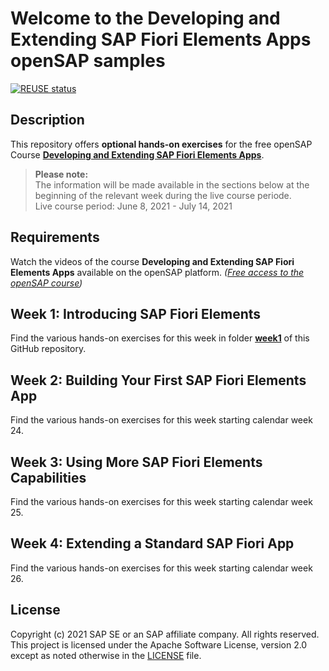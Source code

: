 # Welcome to the Developing and Extending SAP Fiori Elements Apps openSAP samples
[![REUSE status](https://api.reuse.software/badge/github.com/SAP-samples/fiori-elements-opensap)](https://api.reuse.software/info/github.com/SAP-samples/fiori-elements-opensap)

## Description
This repository offers **optional hands-on exercises** for the free openSAP Course **[Developing and Extending SAP Fiori Elements Apps](https://open.sap.com/courses/fiori-ea1)**.

>**Please note:**  
>The information will be made available in the sections below at the beginning of the relevant week during the live course periode.    
>Live course period: June 8, 2021 - July 14, 2021

## Requirements
Watch the videos of the course **Developing and Extending SAP Fiori Elements Apps** available on the openSAP platform. _([Free access to the openSAP course](https://open.sap.com/courses/fiori-ea1))_


## Week 1: Introducing SAP Fiori Elements
Find the various hands-on exercises for this week in folder **[week1](/week1/README.md)** of this GitHub repository.


## Week 2: Building Your First SAP Fiori Elements App
Find the various hands-on exercises for this week starting calendar week 24.


## Week 3: Using More SAP Fiori Elements Capabilities
Find the various hands-on exercises for this week starting calendar week 25.


## Week 4: Extending a Standard SAP Fiori App
Find the various hands-on exercises for this week starting calendar week 26.

## License
Copyright (c) 2021 SAP SE or an SAP affiliate company. All rights reserved. This project is licensed under the Apache Software License, version 2.0 except as noted otherwise in the [LICENSE](LICENSES/Apache-2.0.txt) file.